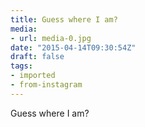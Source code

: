 ```yaml
---
title: Guess where I am?
media:
- url: media-0.jpg
date: "2015-04-14T09:30:54Z"
draft: false
tags:
- imported
- from-instagram
---
```

Guess where I am?
